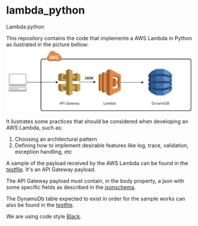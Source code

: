 # lambda_python
Lambda python


This repository contains the code that implements a AWS Lambda in Python as ilustrated in the picture bellow:
![Lambda](./images/lambda_gateway.png)


It ilustrates some practices that should be considered when developing an AWS Lambda, such as:
1. Choosing an architectural pattern
2. Defining how to implement desirable features like log, trace, validation, exception handling, etc

A sample of the payload received by the AWS Lambda can be found in the [testfile](./app/tests//test_lambda_function.py). It's an API Gateway payload.

The API Gateway payload must contain, in the body property, a json with some specific fields as described in the [jsonschema](./app/adapters/input_schema.json).

The DynamoDb table expected to exist in order for the sample works can also be found in the [testfile](./app/tests//test_lambda_function.py).

We are using code style [Black](https://medium.com/ki-labs-engineering/any-code-style-you-like-as-long-its-black-7a3cc4edd90).

